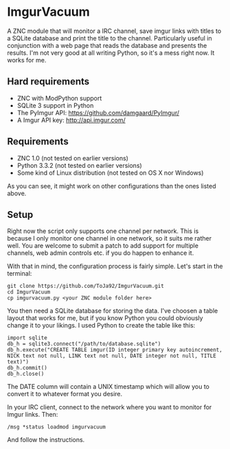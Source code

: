 ImgurVacuum
===========

A ZNC module that will monitor a IRC channel, save imgur links with titles to a SQLite database and print the title to the channel.
Particularly useful in conjunction with a web page that reads the database and presents the results.
I'm not very good at all writing Python, so it's a mess right now. It works for me.

Hard requirements
-----------

* ZNC with ModPython support
* SQLite 3 support in Python
* The PyImgur API: https://github.com/damgaard/PyImgur/
* A Imgur API key: http://api.imgur.com/

Requirements
-----------
* ZNC 1.0 (not tested on earlier versions)
* Python 3.3.2 (not tested on earlier versions)
* Some kind of Linux distribution (not tested on OS X nor Windows)

As you can see, it might work on other configurations than the ones listed above.

Setup
-----------

Right now the script only supports one channel per network. This is because I only monitor one channel in one network, so it suits me rather well.
You are welcome to submit a patch to add support for multiple channels, web admin controls etc. if you do happen to enhance it.

With that in mind, the configuration process is fairly simple. Let's start in the terminal:
```
git clone https://github.com/ToJa92/ImgurVacuum.git
cd ImgurVacuum
cp imgurvacuum.py <your ZNC module folder here>
```

You then need a SQLite database for storing the data.
I've choosen a table layout that works for me, but if you know Python you could obviously change it to your likings.
I used Python to create the table like this:
```
import sqlite
db_h = sqlite3.connect("/path/to/database.sqlite")
db_h.execute("CREATE TABLE imgur(ID integer primary key autoincrement, NICK text not null, LINK text not null, DATE integer not null, TITLE text)")
db_h.commit()
db_h.close()
```

The DATE column will contain a UNIX timestamp which will allow you to convert it to whatever format you desire.

In your IRC client, connect to the network where you want to monitor for Imgur links. Then:
```
/msg *status loadmod imgurvacuum
```

And follow the instructions.
